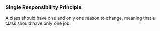 ### Single Responsibility Principle
A class should have one and only one reason to change, meaning that a class should have only one job.